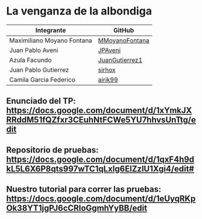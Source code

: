 # La venganza de la albondiga

|         Integrante         |     GitHub      |
| -------------------------- | --------------- |
| Maximiliano Moyano Fontana | [MMoyanoFontana](https://github.com/MMoyanoFontana) |
|       Juan Pablo Aveni     |    [JPAveni](https://github.com/JPAveni)     |
|        Azula Facundo       | [JuanGutierrez1](https://github.com/JuanGutierrez1) |
|    Juan Pablo Gutierrez    |     [sirhox](https://github.com/sirhox)     |
|   Camila Garcia Federico   |     [airik99](https://github.com/airik99)    |

## Enunciado del TP: https://docs.google.com/document/d/1xYmkJXRRddM51fQZfxr3CEuhNtFCWe5YU7hhvsUnTtg/edit
## Repositorio de pruebas: https://docs.google.com/document/d/1qxF4h9dkL5L6X6P8qts997wTC1qLxIg6ElZzlU1Xgi4/edit#
## Nuestro tutorial para correr las pruebas: https://docs.google.com/document/d/1eUyqRKpOk38YT1jgPJ6cCRIoGgmhYyBB/edit
